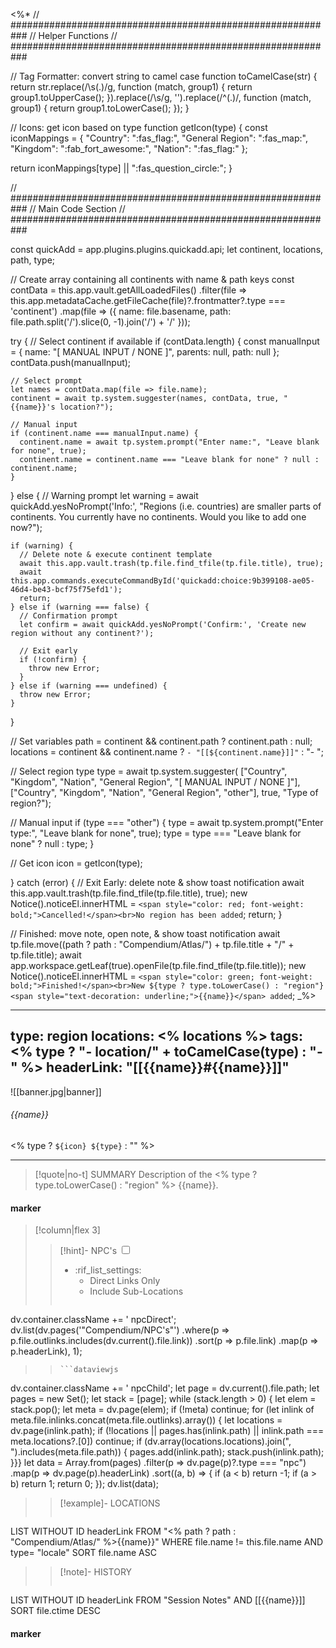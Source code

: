 <%*
// ###########################################################
//                        Helper Functions
// ###########################################################

// Tag Formatter: convert string to camel case
function toCamelCase(str) {
  return str.replace(/\s(.)/g, function (match, group1) {
    return group1.toUpperCase();
  }).replace(/\s/g, '').replace(/^(.)/, function (match, group1) {
    return group1.toLowerCase();
  });
}

// Icons: get icon based on type
function getIcon(type) {
  const iconMappings = {
    "Country": ":fas_flag:",
    "General Region": ":fas_map:",
    "Kingdom": ":fab_fort_awesome:",
    "Nation": ":fas_flag:"
  };

  return iconMappings[type] || ":fas_question_circle:";
}

// ###########################################################
//                        Main Code Section
// ###########################################################

const quickAdd = app.plugins.plugins.quickadd.api;
let continent, locations, path, type;

// Create array containing all continents with name & path keys
const contData = this.app.vault.getAllLoadedFiles()
  .filter(file => this.app.metadataCache.getFileCache(file)?.frontmatter?.type === 'continent')
  .map(file => ({
    name: file.basename,
    path: file.path.split('/').slice(0, -1).join('/') + '/'
  }));

try {
  // Select continent if available
  if (contData.length) {
    const manualInput = {
      name: "[ MANUAL INPUT / NONE ]",
      parents: null,
      path: null
    };
    contData.push(manualInput);

    // Select prompt
    let names = contData.map(file => file.name);
    continent = await tp.system.suggester(names, contData, true, "{{name}}'s location?");

    // Manual input
    if (continent.name === manualInput.name) {
      continent.name = await tp.system.prompt("Enter name:", "Leave blank for none", true);
      continent.name = continent.name === "Leave blank for none" ? null : continent.name;
    }
  } else {
    // Warning prompt
    let warning = await quickAdd.yesNoPrompt('Info:', "Regions (i.e. countries) are smaller parts of continents. You currently have no continents. Would you like to add one now?");

    if (warning) {
      // Delete note & execute continent template
      await this.app.vault.trash(tp.file.find_tfile(tp.file.title), true);
      await this.app.commands.executeCommandById('quickadd:choice:9b399108-ae05-46d4-be43-bcf75f75efd1');
      return;
    } else if (warning === false) {
      // Confirmation prompt
      let confirm = await quickAdd.yesNoPrompt('Confirm:', 'Create new region without any continent?');

      // Exit early
      if (!confirm) {
        throw new Error;
      }
    } else if (warning === undefined) {
      throw new Error;
    }
  }

  // Set variables
  path = continent && continent.path ? continent.path : null;
  locations = continent && continent.name ? `- "[[${continent.name}]]"` : "- ";

  // Select region type
  type = await tp.system.suggester(
    ["Country", "Kingdom", "Nation", "General Region", "[ MANUAL INPUT / NONE ]"],
    ["Country", "Kingdom", "Nation", "General Region", "other"], true, "Type of region?");

  // Manual input
  if (type === "other") {
    type = await tp.system.prompt("Enter type:", "Leave blank for none", true);
    type = type === "Leave blank for none" ? null : type;
  }

  // Get icon
  icon = getIcon(type);

} catch (error) {
  // Exit Early: delete note & show toast notification
  await this.app.vault.trash(tp.file.find_tfile(tp.file.title), true);
  new Notice().noticeEl.innerHTML = `<span style="color: red; font-weight: bold;">Cancelled!</span><br>No region has been added`;
  return;
}

// Finished: move note, open note, & show toast notification
await tp.file.move((path ? path : "Compendium/Atlas/") + tp.file.title + "/" + tp.file.title);
await app.workspace.getLeaf(true).openFile(tp.file.find_tfile(tp.file.title));
new Notice().noticeEl.innerHTML = `<span style="color: green; font-weight: bold;">Finished!</span><br>New ${type ? type.toLowerCase() : "region"} <span style="text-decoration: underline;">{{name}}</span> added`;
_%>

---
type: region
locations:
<% locations %>
tags:
<% type ? "- location/" + toCamelCase(type) : "- " %>
headerLink: "[[{{name}}#{{name}}]]"
---

![[banner.jpg|banner]]
###### {{name}}
<span class="sub2"><% type ? `${icon} ${type}` : "" %></span>
___

> [!quote|no-t] SUMMARY
>Description of the <% type ? type.toLowerCase() : "region" %> {{name}}.

#### marker
> [!column|flex 3]
> > [!hint]-  NPC's
> > <input type="checkbox" id="npc"/><ul class="sortMenu"><li class="sortIcon">:rif_list_settings:<ul class="dropdown ncpedit"><li><label for="npc" class="directLabel active">Direct Links Only</label></li><li><label for="npc" class="childLabel">Include Sub-Locations</label></li></ul></li></ul>
> >```dataviewjs
dv.container.className += ' npcDirect';
dv.list(dv.pages('"Compendium/NPC\'s"')
 .where(p => p.file.outlinks.includes(dv.current().file.link))
.sort(p => p.file.link)
.map(p => p.headerLink), 1);
>>```
>>```dataviewjs
dv.container.className += ' npcChild';
let page = dv.current().file.path;
let pages = new Set();
let stack = [page];
while (stack.length > 0) {
let elem = stack.pop();
let meta = dv.page(elem);
if (!meta) continue;
for (let inlink of meta.file.inlinks.concat(meta.file.outlinks).array()) {
let locations = dv.page(inlink.path);
if (!locations || pages.has(inlink.path) || inlink.path === meta.locations?.[0]) continue;
 if (dv.array(locations.locations).join(", ").includes(meta.file.path)) {
 pages.add(inlink.path);
 stack.push(inlink.path);
}}}
let data = Array.from(pages)
.filter(p => dv.page(p)?.type === "npc")
.map(p => dv.page(p).headerLink)
.sort((a, b) => {
if (a < b) return -1;
if (a > b) return 1;
return 0;
});
dv.list(data);
> 
>> [!example]- LOCATIONS
>>```dataview
LIST WITHOUT ID headerLink
FROM "<% path ? path : "Compendium/Atlas/" %>{{name}}"
WHERE file.name != this.file.name AND type= "locale"
SORT file.name ASC
>
>> [!note]- HISTORY
>>```dataview
LIST WITHOUT ID headerLink
FROM "Session Notes" AND [[{{name}}]]
SORT file.ctime DESC
#### marker